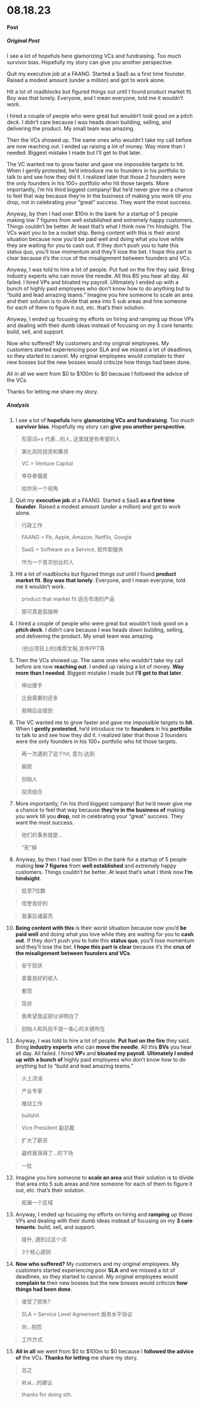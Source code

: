 # 08.18.23
#### Post
##### Original Post
I see a lot of hopefuls here glamorizing VCs and fundraising. Too much survivor bias. Hopefully my story can give you another perspective.

Quit my executive job at a FAANG. Started a SaaS as a first time founder. Raised a modest amount (under a million) and got to work alone.

Hit a lot of roadblocks but figured things out until I found product market fit. Boy was that lonely. Everyone, and I mean everyone, told me it wouldn’t work.

I hired a couple of people who were great but wouldn’t look good on a pitch deck. I didn’t care because I was heads down building, selling, and delivering the product. My small team was amazing.

Then the VCs showed up. The same ones who wouldn’t take my call before are now reaching out. I ended up raising a lot of money. Way more than I needed. Biggest mistake I made but I’ll get to that later.

The VC wanted me to grow faster and gave me impossible targets to hit. When I gently protested, he’d introduce me to founders in his portfolio to talk to and see how they did it. I realized later that those 2 founders were the only founders in his 100+ portfolio who hit those targets. More importantly, I’m his third biggest company! But he’d never give me a chance to feel that way because they’re in the business of making you work till you drop, not in celebrating your “great” success. They want the most success.

Anyway, by then I had over $10m in the bank for a startup of 5 people making low 7 figures from well established and extremely happy customers. Things couldn’t be better. At least that’s what I think now I’m hindsight. The VCs want you to be a rocket ship. Being content with this is their worst situation because now you’d be paid well and doing what you love while they are waiting for you to cash out. If they don’t push you to hate this status quo, you’ll lose momentum and they’ll lose the bet. I hope this part is clear because it’s the crux of the misalignment between founders and VCs.

Anyway, I was told to hire a lot of people. Put fuel on the fire they said. Bring industry experts who can move the needle. All this BS you hear all day. All failed. I hired VPs and bloated my payroll. Ultimately I ended up with a bunch of highly paid employees who don’t know how to do anything but to “build and lead amazing teams.” Imagine you hire someone to scale an area and their solution is to divide that area into 5 sub areas and hire someone for each of them to figure it out, etc. that’s their solution.

Anyway, I ended up focusing my efforts on hiring and ramping up those VPs and dealing with their dumb ideas instead of focusing on my 3 core tenants: build, sell, and support.

Now who suffered? My customers and my original employees. My customers started experiencing poor SLA and we missed a lot of deadlines, so they started to cancel. My original employees would complain to their new bosses but the new bosses would criticize how things had been done.

All in all we went from $0 to $100m to $0 because I followed the advice of the VCs.

Thanks for letting me share my story.

##### Analysis
1. I see a lot of **hopefuls** here **glamorizing VCs and fundraising**. Too much **survivor bias**. Hopefully my story can **give you another perspective**.
>形容词+s 代表...的人, 这里就是有希望的人

>美化风险投资和筹资

>VC = Venture Capital

>幸存者偏差

>给你另一个视角

2. Quit my **executive job** at a FAANG. Started a SaaS **as a first time founder**. Raised a modest amount (under a million) and got to work alone.
>行政工作

>FAANG = Fb, Apple, Amazon, Netflix, Google

>SaaS = Software as a Service, 软件即服务

>作为一个首次创业的人

3. Hit a lot of roadblocks but figured things out until I found **product market fit**. **Boy was that lonely**. Everyone, and I mean everyone, told me it wouldn’t work.
>product that market fit 适合市场的产品

>那可真是孤独啊

4. I hired a couple of people who were great but wouldn’t look good on a **pitch deck**. I didn’t care because I was heads down building, selling, and delivering the product. My small team was amazing.
>(创业项目上的)推荐文稿,宣传PPT等

5. Then the VCs showed up. The same ones who wouldn’t take my call before are now **reaching out**. I ended up raising a lot of money. **Way more than I needed**. Biggest mistake I made but **I’ll get to that later**.
>伸出援手

>比我需要的还多

>我稍后会提到

6. The VC wanted me to grow faster and gave me impossible targets to **hit**. When I **gently protested**, he’d introduce me to **founders** in his **portfolio** to talk to and see how they did it. I realized later that those 2 founders were the only founders in his 100+ portfolio who hit those targets. 
>再一次遇到了这个hit, 意为:达到

>婉拒

>创始人

>投资组合

7.  More importantly, I’m his third biggest company! But he’d never give me a chance to feel that way because **they’re in the business of** making you work till you **drop**, not in celebrating your “great” success. They want the most success.
>他们的事务就是...

>"死"掉

8. Anyway, by then I had over $10m in the bank for a startup of 5 people making **low 7 figures** from **well established** and extremely happy customers. Things couldn’t be better. At least that’s what I think now **I’m hindsight**. 
>低至7位数

>信誉良好的

>我事后诸葛亮

10. **Being content with this** is their worst situation because now you’d **be paid well** and doing what you love while they are waiting for you to **cash out**. If they don’t push you to hate this **status quo**, you’ll lose momentum and they’ll lose the bet. **I hope this part is clear** because it’s the **crux of the misalignment between founders and VCs**.
>安于现状

>拿着良好的收入

>套现

>现状

>我希望我这部分讲明白了

>创始人和风投不是一条心的关键所在

11. Anyway, I was told to hire a lot of people. **Put fuel on the fire** they said. Bring **industry experts** who can **move the needle**. All this **BVs** you hear all day. All failed. I hired **VP**s and **bloated my payroll**. **Ultimately I ended up with** **a bunch of** highly paid employees who don’t know how to do anything but to “build and lead amazing teams.”
>火上浇油

>产业专家

>推动工作

>bullshit

>Vice President 副总裁

>扩大了薪资

>最终我落得了...的下场

>一批

12. Imagine you hire someone to **scale an area** and their solution is to divide that area into 5 sub areas and hire someone for each of them to figure it out, etc. that’s their solution.
>拓展一个区域

13. Anyway, I ended up focusing my efforts on hiring and **ramping** up those VPs and dealing with their dumb ideas instead of focusing on my **3 core tenants**: build, sell, and support.
>提升, 遇到过这个词

>3个核心原则

14. **Now who suffered?** My customers and my original employees. My customers started experiencing poor **SLA** and we missed a lot of deadlines, so they started to cancel. My original employees would **complain to** their new bosses but the new bosses would criticize **how things had been done**.
>谁受了损失?

>SLA = Service Level Agreement 服务水平协议

>向...抱怨

>工作方式

15. **All in all** we went from $0 to $100m to $0 because I **followed the advice of** the VCs. **Thanks for letting** me share my story.
>总之

>听从...的建议

>thanks for doing sth.




